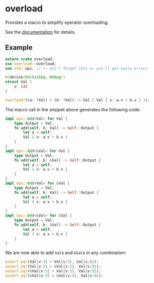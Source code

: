# overload

Provides a macro to simplify operator overloading.

See the [documentation](https://docs.rs/overload/) for details.

## Example

```rust
extern crate overload;
use overload::overload;
use std::ops; // <- don't forget this or you'll get nasty errors

#[derive(PartialEq, Debug)]
struct Val {
    v: i32
}

overload!((a: ?Val) + (b: ?Val) -> Val { Val { v: a.v + b.v } });
```

The macro call in the snippet above generates the following code:

```rust
impl ops::Add<Val> for Val {
    type Output = Val;
    fn add(self, b: Val) -> Self::Output {
        let a = self;
        Val { v: a.v + b.v }
    }
}
impl ops::Add<&Val> for Val {
    type Output = Val;
    fn add(self, b: &Val) -> Self::Output {
        let a = self;
        Val { v: a.v + b.v }
    }
}
impl ops::Add<Val> for &Val {
    type Output = Val;
    fn add(self, b: Val) -> Self::Output {
        let a = self;
        Val { v: a.v + b.v }
    }
}
impl ops::Add<&Val> for &Val {
    type Output = Val;
    fn add(self, b: &Val) -> Self::Output {
        let a = self;
        Val { v: a.v + b.v }
    }
}
``` 

We are now able to add `Val`s and `&Val`s in any combination:

```rust
assert_eq!(Val{v:3} + Val{v:5}, Val{v:8});
assert_eq!(Val{v:3} + &Val{v:5}, Val{v:8});
assert_eq!(&Val{v:3} + Val{v:5}, Val{v:8});
assert_eq!(&Val{v:3} + &Val{v:5}, Val{v:8});
```
